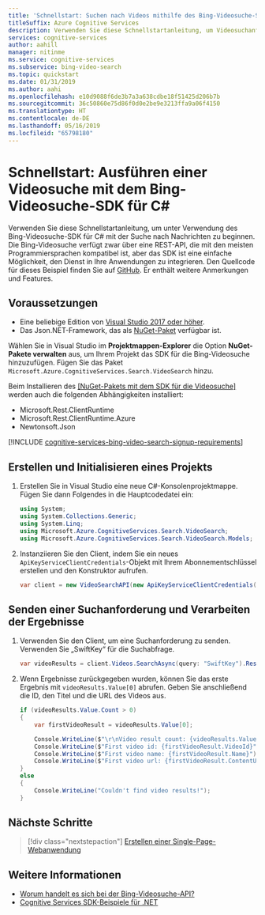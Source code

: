 ```yaml
---
title: 'Schnellstart: Suchen nach Videos mithilfe des Bing-Videosuche-SDK für C#'
titleSuffix: Azure Cognitive Services
description: Verwenden Sie diese Schnellstartanleitung, um Videosuchanforderungen mit dem Bing-Videosuche-SDK für C# zu senden.
services: cognitive-services
author: aahill
manager: nitinme
ms.service: cognitive-services
ms.subservice: bing-video-search
ms.topic: quickstart
ms.date: 01/31/2019
ms.author: aahi
ms.openlocfilehash: e10d9088f6de3b7a3a638cdbe18f51425d206b7b
ms.sourcegitcommit: 36c50860e75d86f0d0e2be9e3213ffa9a06f4150
ms.translationtype: HT
ms.contentlocale: de-DE
ms.lasthandoff: 05/16/2019
ms.locfileid: "65798180"
---
```

# <a name="quickstart-perform-a-video-search-with-the-bing-video-search-sdk-for-c"></a>Schnellstart: Ausführen einer Videosuche mit dem Bing-Videosuche-SDK für C#

Verwenden Sie diese Schnellstartanleitung, um unter Verwendung des Bing-Videosuche-SDK für C# mit der Suche nach Nachrichten zu beginnen. Die Bing-Videosuche verfügt zwar über eine REST-API, die mit den meisten Programmiersprachen kompatibel ist, aber das SDK ist eine einfache Möglichkeit, den Dienst in Ihre Anwendungen zu integrieren. Den Quellcode für dieses Beispiel finden Sie auf [GitHub](https://github.com/Azure-Samples/cognitive-services-dotnet-sdk-samples/tree/master/BingSearchv7/BingVideoSearch). Er enthält weitere Anmerkungen und Features.

## <a name="prerequisites"></a>Voraussetzungen

* Eine beliebige Edition von [Visual Studio 2017 oder höher](https://visualstudio.microsoft.com/downloads/).
* Das Json.NET-Framework, das als [NuGet-Paket](https://www.nuget.org/packages/Newtonsoft.Json/) verfügbar ist.

Wählen Sie in Visual Studio im **Projektmappen-Explorer** die Option **NuGet-Pakete verwalten** aus, um Ihrem Projekt das SDK für die Bing-Videosuche hinzuzufügen. Fügen Sie das Paket `Microsoft.Azure.CognitiveServices.Search.VideoSearch` hinzu.

Beim Installieren des [[NuGet-Pakets mit dem SDK für die Videosuche]](https://www.nuget.org/packages/Microsoft.Azure.CognitiveServices.Search.VideoSearch/1.2.0) werden auch die folgenden Abhängigkeiten installiert:

* Microsoft.Rest.ClientRuntime
* Microsoft.Rest.ClientRuntime.Azure
* Newtonsoft.Json

[!INCLUDE [cognitive-services-bing-video-search-signup-requirements](../../../../includes/cognitive-services-bing-video-search-signup-requirements.md)]


## <a name="create-and-initialize-a-project"></a>Erstellen und Initialisieren eines Projekts

1. Erstellen Sie in Visual Studio eine neue C#-Konsolenprojektmappe. Fügen Sie dann Folgendes in die Hauptcodedatei ein:

    ```csharp
    using System;
    using System.Collections.Generic;
    using System.Linq;
    using Microsoft.Azure.CognitiveServices.Search.VideoSearch;
    using Microsoft.Azure.CognitiveServices.Search.VideoSearch.Models;
    ```

2. Instanziieren Sie den Client, indem Sie ein neues `ApiKeyServiceClientCredentials`-Objekt mit Ihrem Abonnementschlüssel erstellen und den Konstruktor aufrufen.

    ```csharp
    var client = new VideoSearchAPI(new ApiKeyServiceClientCredentials("YOUR-ACCESS-KEY"));
    ```

## <a name="send-a-search-request-and-process-the-results"></a>Senden einer Suchanforderung und Verarbeiten der Ergebnisse

1. Verwenden Sie den Client, um eine Suchanforderung zu senden. Verwenden Sie „SwiftKey“ für die Suchabfrage.

    ```csharp
    var videoResults = client.Videos.SearchAsync(query: "SwiftKey").Result;
    ```

2. Wenn Ergebnisse zurückgegeben wurden, können Sie das erste Ergebnis mit `videoResults.Value[0]` abrufen. Geben Sie anschließend die ID, den Titel und die URL des Videos aus.

    ```csharp
    if (videoResults.Value.Count > 0)
    {
        var firstVideoResult = videoResults.Value[0];

        Console.WriteLine($"\r\nVideo result count: {videoResults.Value.Count}");
        Console.WriteLine($"First video id: {firstVideoResult.VideoId}");
        Console.WriteLine($"First video name: {firstVideoResult.Name}");
        Console.WriteLine($"First video url: {firstVideoResult.ContentUrl}");
    }
    else
    {
        Console.WriteLine("Couldn't find video results!");
    }
    ```

## <a name="next-steps"></a>Nächste Schritte

> [!div class="nextstepaction"]
> [Erstellen einer Single-Page-Webanwendung](../tutorial-bing-video-search-single-page-app.md)

## <a name="see-also"></a>Weitere Informationen 

* [Worum handelt es sich bei der Bing-Videosuche-API?](../overview.md)
* [Cognitive Services SDK-Beispiele für .NET](https://github.com/Azure-Samples/cognitive-services-dotnet-sdk-samples/tree/master/BingSearchv7)
